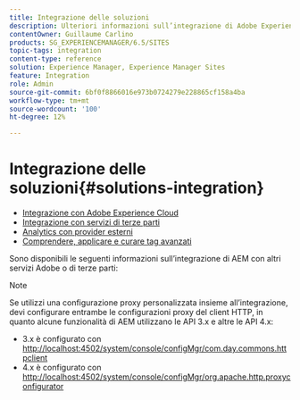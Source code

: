 ```yaml
---
title: Integrazione delle soluzioni
description: Ulteriori informazioni sull’integrazione di Adobe Experience Manager (AEM) con altri servizi di Adobe o di terze parti.
contentOwner: Guillaume Carlino
products: SG_EXPERIENCEMANAGER/6.5/SITES
topic-tags: integration
content-type: reference
solution: Experience Manager, Experience Manager Sites
feature: Integration
role: Admin
source-git-commit: 6bf0f8866016e973b0724279e228865cf158a4ba
workflow-type: tm+mt
source-wordcount: '100'
ht-degree: 12%

---
```


# Integrazione delle soluzioni{#solutions-integration}

* [Integrazione con Adobe Experience Cloud](/help/sites-administering/marketing-cloud.md)
* [Integrazione con servizi di terze parti](/help/sites-administering/third-party-services.md)
* [Analytics con provider esterni](/help/sites-administering/external-providers.md)
* [Comprendere, applicare e curare tag avanzati](/help/assets/enhanced-smart-tags.md)

Sono disponibili le seguenti informazioni sull’integrazione di AEM con altri servizi Adobe o di terze parti:

>[!NOTE]
>
>Se utilizzi una configurazione proxy personalizzata insieme all’integrazione, devi configurare entrambe le configurazioni proxy del client HTTP, in quanto alcune funzionalità di AEM utilizzano le API 3.x e altre le API 4.x:
>
>* 3.x è configurato con [http://localhost:4502/system/console/configMgr/com.day.commons.httpclient](http://localhost:4502/system/console/configMgr/com.day.commons.httpclient)
>* 4.x è configurato con [http://localhost:4502/system/console/configMgr/org.apache.http.proxyconfigurator](http://localhost:4502/system/console/configMgr/org.apache.http.proxyconfigurator)
>
